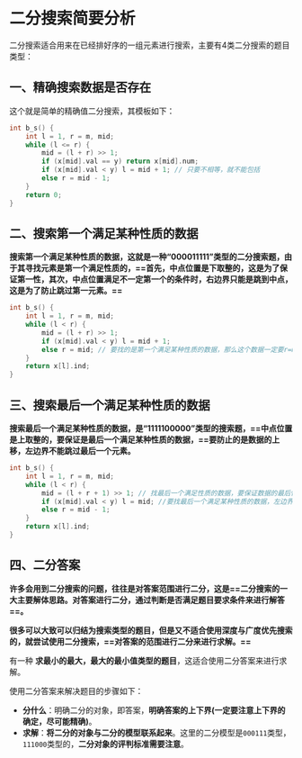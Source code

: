 # 二分搜索简要分析

二分搜索适合用来在已经排好序的一组元素进行搜索，主要有4类二分搜索的题目类型：

## 一、精确搜索数据是否存在

这个就是简单的精确值二分搜索，其模板如下：

```c
int b_s() {
    int l = 1, r = m, mid; 
    while (l <= r) {
        mid = (l + r) >> 1;
        if (x[mid].val == y) return x[mid].num;
        if (x[mid].val < y) l = mid + 1; // 只要不相等，就不能包括
        else r = mid - 1;
    }
    return 0;
}
```



## 二、搜索第一个满足某种性质的数据

**搜索第一个满足某种性质的数据，这就是一种“000011111”类型的二分搜索题，由于其寻找元素是第一个满足性质的，==首先，中点位置是下取整的，这是为了保证第一性，其次，中点位置满足不一定第一个的条件时，右边界只能是跳到中点，这是为了防止跳过第一元素。==**

```c++
int b_s() {
    int l = 1, r = m, mid;
    while (l < r) {
        mid = (l + r) >> 1;
        if (x[mid].val < y) l = mid + 1;
        else r = mid; // 要找的是第一个满足某种性质的数据，那么这个数据一定要r=mid，第一个数据要防止下溢
    }
    return x[l].ind;
}
```



## 三、搜索最后一个满足某种性质的数据

**搜索最后一个满足某种性质的数据，是“1111100000”类型的搜索题，==中点位置是上取整的，要保证是最后一个满足某种性质的数据，==要防止的是数据的上移，左边界不能跳过最后一个元素。**

```c++
int b_s() {
    int l = 1, r = m, mid;
    while (l < r) {
        mid = (l + r + 1) >> 1; // 找最后一个满足性质的数据，要保证数据的最后性，需要上取整
        if (x[mid].val < y) l = mid; //要找最后一个满足某种性质的数据，左边界不可以超过最后一个满足性质的元素
        else r = mid - 1; 
    }
    return x[l].ind;
}
```



## 四、二分答案

**许多会用到二分搜索的问题，往往是对答案范围进行二分，这是==二分搜索的一大主要解体思路。对答案进行二分，通过判断是否满足题目要求条件来进行解答==。**

**很多可以大致可以归结为搜索类型的题目，但是又不适合使用深度与广度优先搜索的，就尝试使用二分搜索，==对答案的范围进行二分来进行求解。==**



有一种 **求最小的最大，最大的最小值类型的题目**，这适合使用二分答案来进行求解。



使用二分答案来解决题目的步骤如下：

+ **分什么**：明确二分的对象，即答案，**明确答案的上下界(一定要注意上下界的确定，尽可能精确)**。
+ **求解**：**将二分的对象与二分的模型联系起来**。这里的二分模型是`000111`类型，`111000`类型的，**二分对象的评判标准需要注意**。